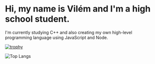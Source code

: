 # Hi, my name is Vilém and I'm a high school student.
I'm currently studying C++ and also creating my own high-level programming language using JavaScript and Node.

[![trophy](https://github-profile-trophy.vercel.app/?username=nerdzillalindo&theme=onedark)](https://github-profile-trophy.vercel.app/?username=nerdzillalindo)

![Top Langs](https://github-readme-stats.vercel.app/api/top-langs/?username=NerdzillaLindo&size_weight=0.51&count&layout=pie&theme=dark)
